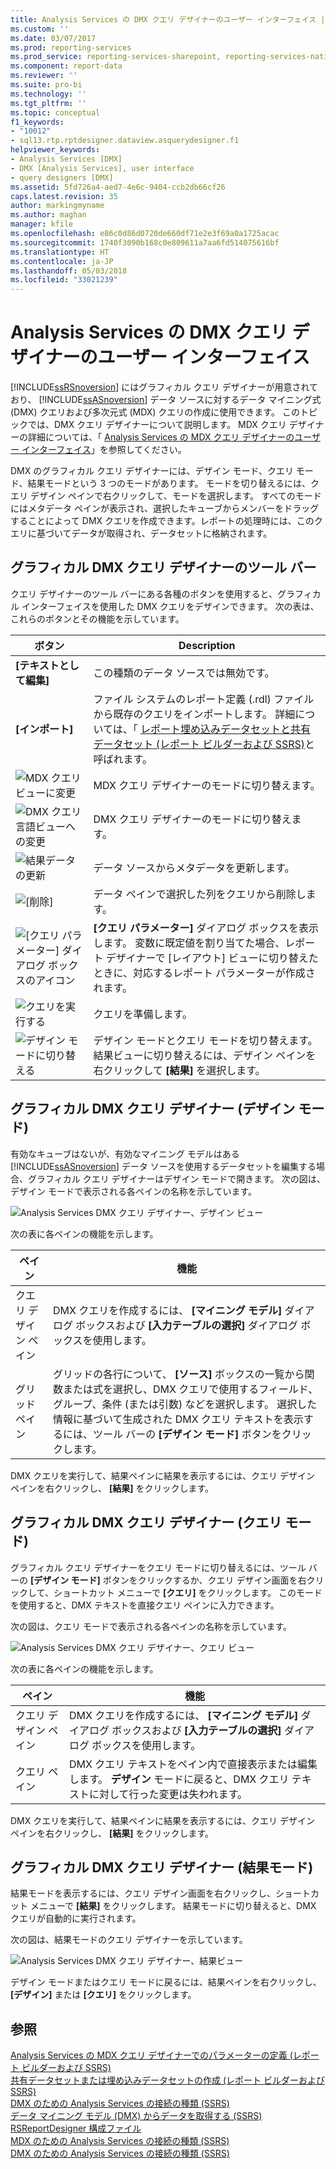 ```yaml
---
title: Analysis Services の DMX クエリ デザイナーのユーザー インターフェイス | Microsoft Docs
ms.custom: ''
ms.date: 03/07/2017
ms.prod: reporting-services
ms.prod_service: reporting-services-sharepoint, reporting-services-native
ms.component: report-data
ms.reviewer: ''
ms.suite: pro-bi
ms.technology: ''
ms.tgt_pltfrm: ''
ms.topic: conceptual
f1_keywords:
- "10012"
- sql13.rtp.rptdesigner.dataview.asquerydesigner.f1
helpviewer_keywords:
- Analysis Services [DMX]
- DMX [Analysis Services], user interface
- query designers [DMX]
ms.assetid: 5fd726a4-aed7-4e6c-9404-ccb2db66cf26
caps.latest.revision: 35
author: markingmyname
ms.author: maghan
manager: kfile
ms.openlocfilehash: e86c0d86d0720de660df71e2e3f69a0a1725acac
ms.sourcegitcommit: 1740f3090b168c0e809611a7aa6fd514075616bf
ms.translationtype: HT
ms.contentlocale: ja-JP
ms.lasthandoff: 05/03/2018
ms.locfileid: "33021239"
---
```

# <a name="analysis-services-dmx-query-designer-user-interface"></a>Analysis Services の DMX クエリ デザイナーのユーザー インターフェイス
  [!INCLUDE[ssRSnoversion](../../includes/ssrsnoversion-md.md)] にはグラフィカル クエリ デザイナーが用意されており、 [!INCLUDE[ssASnoversion](../../includes/ssasnoversion-md.md)] データ ソースに対するデータ マイニング式 (DMX) クエリおよび多次元式 (MDX) クエリの作成に使用できます。 このトピックでは、DMX クエリ デザイナーについて説明します。 MDX クエリ デザイナーの詳細については、「 [Analysis Services の MDX クエリ デザイナーのユーザー インターフェイス](../../reporting-services/report-data/analysis-services-mdx-query-designer-user-interface.md)」を参照してください。  
  
 DMX のグラフィカル クエリ デザイナーには、デザイン モード、クエリ モード、結果モードという 3 つのモードがあります。 モードを切り替えるには、クエリ デザイン ペインで右クリックして、モードを選択します。 すべてのモードにはメタデータ ペインが表示され、選択したキューブからメンバーをドラッグすることによって DMX クエリを作成できます。レポートの処理時には、このクエリに基づいてデータが取得され、データセットに格納されます。  
  
## <a name="graphical-dmx-query-designer-toolbar"></a>グラフィカル DMX クエリ デザイナーのツール バー  
 クエリ デザイナーのツール バーにある各種のボタンを使用すると、グラフィカル インターフェイスを使用した DMX クエリをデザインできます。 次の表は、これらのボタンとその機能を示しています。  
  
|ボタン|Description|  
|------------|-----------------|  
|**[テキストとして編集]**|この種類のデータ ソースでは無効です。|  
|**[インポート]**|ファイル システムのレポート定義 (.rdl) ファイルから既存のクエリをインポートします。 詳細については、「 [レポート埋め込みデータセットと共有データセット &#40;レポート ビルダーおよび SSRS&#41;](../../reporting-services/report-data/report-embedded-datasets-and-shared-datasets-report-builder-and-ssrs.md)と呼ばれます。|  
|![MDX クエリ ビューに変更](../../reporting-services/report-data/media/rsqdicon-commandtypemdx.gif "MDX クエリのビューへの変更")|MDX クエリ デザイナーのモードに切り替えます。|  
|![DMX クエリ言語ビューへの変更](../../reporting-services/report-data/media/rsqdicon-commandtypedmx.gif "DMX クエリ言語ビューへの変更")|DMX クエリ デザイナーのモードに切り替えます。|  
|![結果データの更新](../../reporting-services/report-data/media/rsqdicon-refresh.gif "結果データの更新")|データ ソースからメタデータを更新します。|  
|![[削除]](../../reporting-services/report-data/media/rsqdicon-delete.gif "[削除]")|データ ペインで選択した列をクエリから削除します。|  
|![[クエリ パラメーター] ダイアログ ボックスのアイコン](../../reporting-services/report-data/media/iconqueryparameter.gif "[クエリ パラメーター] ダイアログ ボックスのアイコン")|**[クエリ パラメーター]** ダイアログ ボックスを表示します。 変数に既定値を割り当てた場合、レポート デザイナーで [レイアウト] ビューに切り替えたときに、対応するレポート パラメーターが作成されます。|  
|![クエリを実行する](../../reporting-services/report-data/media/rsqdicon-run.gif "クエリを実行する")|クエリを準備します。|  
|![デザイン モードに切り替える](../../reporting-services/media/rsqdicon-designmode.gif "デザイン モードに切り替える")|デザイン モードとクエリ モードを切り替えます。 結果ビューに切り替えるには、デザイン ペインを右クリックして **[結果]** を選択します。|  
  
## <a name="graphical-dmx-query-designer-in-design-mode"></a>グラフィカル DMX クエリ デザイナー (デザイン モード)  
 有効なキューブはないが、有効なマイニング モデルはある [!INCLUDE[ssASnoversion](../../includes/ssasnoversion-md.md)] データ ソースを使用するデータセットを編集する場合、グラフィカル クエリ デザイナーはデザイン モードで開きます。 次の図は、デザイン モードで表示される各ペインの名称を示しています。  
  
 ![Analysis Services DMX クエリ デザイナー、デザイン ビュー](../../reporting-services/report-data/media/rsqd-dsawas-dmx-designmode.gif "Analysis Services DMX クエリ デザイナー、デザイン ビュー")  
  
 次の表に各ペインの機能を示します。  
  
|ペイン|機能|  
|----------|--------------|  
|クエリ デザイン ペイン|DMX クエリを作成するには、 **[マイニング モデル]** ダイアログ ボックスおよび **[入力テーブルの選択]** ダイアログ ボックスを使用します。|  
|グリッド ペイン|グリッドの各行について、 **[ソース]** ボックスの一覧から関数または式を選択し、DMX クエリで使用するフィールド、グループ、条件 (または引数) などを選択します。 選択した情報に基づいて生成された DMX クエリ テキストを表示するには、ツール バーの **[デザイン モード]** ボタンをクリックします。|  
  
 DMX クエリを実行して、結果ペインに結果を表示するには、クエリ デザイン ペインを右クリックし、 **[結果]** をクリックします。  
  
## <a name="graphical-dmx-query-designer-in-query-mode"></a>グラフィカル DMX クエリ デザイナー (クエリ モード)  
 グラフィカル クエリ デザイナーをクエリ モードに切り替えるには、ツール バーの **[デザイン モード]** ボタンをクリックするか、クエリ デザイン画面を右クリックして、ショートカット メニューで **[クエリ]** をクリックします。 このモードを使用すると、DMX テキストを直接クエリ ペインに入力できます。  
  
 次の図は、クエリ モードで表示される各ペインの名称を示しています。  
  
 ![Analysis Services DMX クエリ デザイナー、クエリ ビュー](../../reporting-services/report-data/media/rsqd-dsawas-dmx-querymode.gif "Analysis Services DMX クエリ デザイナー、クエリ ビュー")  
  
 次の表に各ペインの機能を示します。  
  
|ペイン|機能|  
|----------|--------------|  
|クエリ デザイン ペイン|DMX クエリを作成するには、 **[マイニング モデル]** ダイアログ ボックスおよび **[入力テーブルの選択]** ダイアログ ボックスを使用します。|  
|クエリ ペイン|DMX クエリ テキストをペイン内で直接表示または編集します。 **デザイン** モードに戻ると、DMX クエリ テキストに対して行った変更は失われます。|  
  
 DMX クエリを実行して、結果ペインに結果を表示するには、クエリ デザイン ペインを右クリックし、 **[結果]** をクリックします。  
  
## <a name="graphical-dmx-query-designer-in-result-mode"></a>グラフィカル DMX クエリ デザイナー (結果モード)  
 結果モードを表示するには、クエリ デザイン画面を右クリックし、ショートカット メニューで **[結果]** をクリックします。 結果モードに切り替えると、DMX クエリが自動的に実行されます。  
  
 次の図は、結果モードのクエリ デザイナーを示しています。  
  
 ![Analysis Services DMX クエリ デザイナー、結果ビュー](../../reporting-services/report-data/media/rsqd-dsawas-dmx-resultmode.gif "Analysis Services DMX クエリ デザイナー、結果ビュー")  
  
 デザイン モードまたはクエリ モードに戻るには、結果ペインを右クリックし、 **[デザイン]** または **[クエリ]** をクリックします。  
  
## <a name="see-also"></a>参照  
 [Analysis Services の MDX クエリ デザイナーでのパラメーターの定義 &#40;レポート ビルダーおよび SSRS&#41;](../../reporting-services/report-data/define-parameters-in-the-mdx-query-designer-for-analysis-services.md)   
 [共有データセットまたは埋め込みデータセットの作成 &#40;レポート ビルダーおよび SSRS&#41;](../../reporting-services/report-data/create-a-shared-dataset-or-embedded-dataset-report-builder-and-ssrs.md)   
 [DMX のための Analysis Services の接続の種類 &#40;SSRS&#41;](../../reporting-services/report-data/analysis-services-connection-type-for-dmx-ssrs.md)   
 [データ マイニング モデル &#40;DMX&#41; からデータを取得する &#40;SSRS&#41;](../../reporting-services/report-data/retrieve-data-from-a-data-mining-model-dmx-ssrs.md)   
 [RSReportDesigner 構成ファイル](../../reporting-services/report-server/rsreportdesigner-configuration-file.md)   
 [MDX のための Analysis Services の接続の種類 &#40;SSRS&#41;](../../reporting-services/report-data/analysis-services-connection-type-for-mdx-ssrs.md)   
 [DMX のための Analysis Services の接続の種類 &#40;SSRS&#41;](../../reporting-services/report-data/analysis-services-connection-type-for-dmx-ssrs.md)  
  
  
